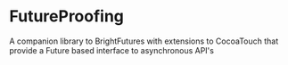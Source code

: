 # FutureProofing
A companion library to BrightFutures with extensions to CocoaTouch that provide a Future based interface to asynchronous API's
